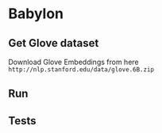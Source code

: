 # Babylon


## Get Glove dataset
Download Glove Embeddings from here `http://nlp.stanford.edu/data/glove.6B.zip`

## Run

## Tests